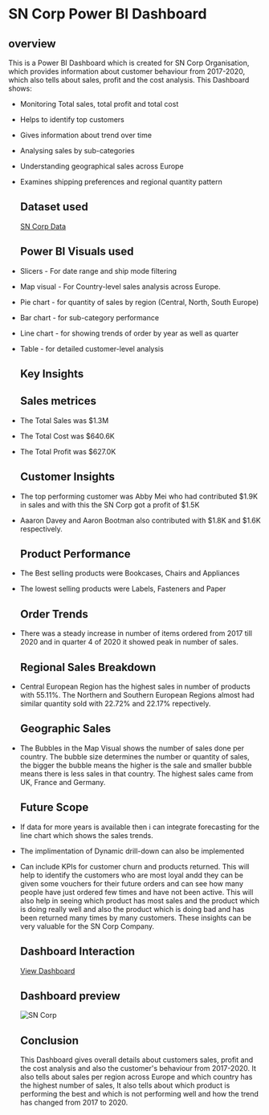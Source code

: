 # SN Corp Power BI Dashboard
## overview
This is a Power BI Dashboard which is created for SN Corp Organisation, which provides information about customer behaviour from 2017-2020, which also tells about sales, profit and the cost analysis.
This Dashboard shows:
* Monitoring Total sales, total profit and total cost
* Helps to identify top customers
* Gives information about trend over time
* Analysing sales by sub-categories
* Understanding geographical sales across Europe
* Examines shipping preferences and regional quantity pattern

  ## Dataset used
  <a href="https://github.com/Abhishek20217/SN_Corp_PowerBI_Dashboard/blob/main/SN%20Corp.xlsx"> SN Corp Data <a/>

  ## Power BI Visuals used
* Slicers - For date range and ship mode filtering
* Map visual - For Country-level sales analysis across Europe.
* Pie chart - for quantity of sales by region (Central, North, South Europe)
* Bar chart - for sub-category performance
* Line chart - for showing trends of order by year as well as quarter
* Table - for detailed customer-level analysis

  ## Key Insights
  ## Sales metrices
* The Total Sales was $1.3M
* The Total Cost was $640.6K
* The Total Profit was $627.0K

  ## Customer Insights
* The top performing customer was Abby Mei who had contributed $1.9K in sales and with this the SN Corp got a profit of $1.5K
* Aaaron Davey and Aaron Bootman also contributed with $1.8K and $1.6K respectively.

  ## Product Performance
* The Best selling products were Bookcases, Chairs and Appliances
* The lowest selling products were Labels, Fasteners and Paper

  ## Order Trends
* There was a steady increase in number of items ordered from 2017 till 2020 and in quarter 4 of 2020 it showed peak in number of sales.

  ## Regional Sales Breakdown
* Central European Region has the highest sales in number of products with 55.11%. The Northern and Southern European Regions almost had similar quantity sold with   22.72% and 22.17% repectively.

  ## Geographic Sales
* The Bubbles in the Map Visual shows the number of sales done per country. The bubble size determines the number or quantity of sales, the bigger the bubble means   the higher is the sale and smaller bubble means there is less sales in that country. The highest sales came from UK, France and Germany.


  ## Future Scope
* If data for more years is available then i can integrate forecasting for the line chart which shows the sales trends.
* The implimentation of Dynamic drill-down can also be implemented
* Can include KPIs for customer churn and products returned. This will help to identify the customers who are most loyal andd they can be given some vouchers for     their future orders and can see how many people have just ordered few times and have not been active. This will also help in seeing which product has most sales
  and the product which is doing really well and also the product which is doing bad and has been returned many times by many customers. These insights can be very   valuable for the SN Corp Company.

  ## Dashboard Interaction
  <a href="https://github.com/Abhishek20217/SN_Corp_PowerBI_Dashboard/blob/main/SN%20Corp%20Dashboard.pbix"> View Dashboard <a/>

  ## Dashboard preview
  ![SN Corp](https://github.com/user-attachments/assets/32c5f5df-5e57-4b90-a2cc-6ec42ba50d3e)



  ## Conclusion
  This Dashboard gives overall details about customers sales, profit and the cost analysis and also the customer's behaviour from 2017-2020. It also tells about      sales per region across Europe and which country has the highest number of sales, It also tells about which product is performing the best and which is not         performing well and how the trend has changed from 2017 to 2020.
